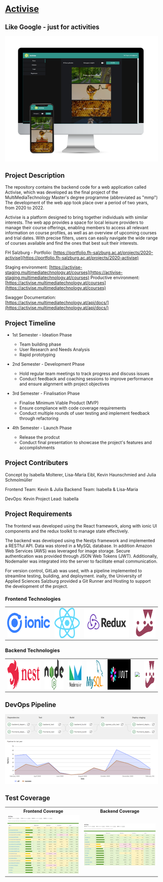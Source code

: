 # [Activise](https://portfolio.fh-salzburg.ac.at/projects/2020-activise/)
## Like Google - just for activities

<img src='docs/activise-app.png'>

## Project Description

The repository contains the backend code for a web application called Activise, which was developed as the final project of the MultiMediaTechnology Master's degree programme (abbreviated as "mmp")
The development of the web app took place over a period of two years, from 2020 to 2022.

Activise is a platform designed to bring together individuals with similar interests. The web app provides a space for local leisure providers to manage their course offerings, enabling members to access all relevant information on course profiles, as well as an overview of upcoming courses and trial dates. With precise filters, users can easily navigate the wide range of courses available and find the ones that best suit their interests.

FH Salzburg - Portfolio: [https://portfolio.fh-salzburg.ac.at/projects/2020-activise](https://portfolio.fh-salzburg.ac.at/projects/2020-activise)

Staging environment: [https://activise-staging.multimediatechnology.at/courses](https://activise-staging.multimediatechnology.at/courses)
Productive environment: [https://activise.multimediatechnology.at/courses](https://activise.multimediatechnology.at/courses)

Swagger Documentation: [https://activise.multimediatechnology.at/api/docs/](https://activise.multimediatechnology.at/api/docs/)



## Project Timeline

* 1st Semester - Ideation Phase
    - Team building phase
    - User Research and Needs Analysis
    - Rapid prototyping

* 2nd Semester - Development Phase
    - Hold regular team meetings to track progress and discuss issues
    - Conduct feedback and coaching sessions to improve performance and ensure alignment with project objectives

* 3rd Semester - Finalisation Phase
    - Finalise Minimum Viable Product (MVP)
    - Ensure compliance with code coverage requirements
    - Conduct multiple rounds of user testing and implement feedback through refactoring

* 4th Semester - Launch Phase
    - Release the prodcut
    - Conduct final presentation to showcase the project's features and accomplishments



## Project Contributers
Concept by Isabella Molterer, Lisa-Maria Eibl, Kevin Haunschmied and Julia Schmolmüller

Frontend Team: Kevin & Julia
Backend Team: Isabella & Lisa-Maria

DevOps: Kevin
Project Lead: Isabella



## Project Requirements

The frontend was developed using the React framework, along with ionic UI components and the redux toolkit to manage state effectively.

The backend was developed using the Nestjs framework and implemented a RESTful API. 
Data was stored in a MySQL database. In addition Amazon Web Services (AWS) was leveraged for image storage.
Secure authentication was provided through JSON Web Tokens (JWT). Additionally, Nodemailer was integrated into the server to facilitate email communication.

For version control, GitLab was used, with a pipeline implemented to streamline testing, building, and deployment. 
inally, the University of Applied Sciences Salzburg provided a Git Runner and Hosting to support the development of the project.

### Frontend Technologies

<table>
  <tr>
    <td style="border:none;"><img src='docs/ionic-logo.png' height='100'></td>
    <td style="border:none;"><img src='docs/react-logo.png' height='100'></td>
    <td style="border:none;"><img src='docs/redux-logo.png' height='100'></td>
    <td style="border:none;"><img src='docs/jest-logo.png' height='100'></td>
  </tr>
 </table>

### Backend Technologies

<table>
  <tr>
    <td style="border:none;"><img src='docs/nestjs-logo.svg' height='100'></td>
    <td style="border:none;"><img src='docs/node-logo.png' height='100'></td>
    <td style="border:none;"><img src='docs/nodemailer-logo.png' height='100'></td>
    <td style="border:none;"><img src='docs/mysql-logo.png' height='100'></td>
    <td style="border:none;"><img src='docs/jwt-logo.svg' height='100'></td>
    <td style="border:none;"><img src='docs/aws-logo.svg' height='100'></td>
    <td style="border:none;"><img src='docs/jest-logo.png' height='100'></td>
  </tr>
 </table>



## DevOps Pipeline

<img src='docs/pipeline.PNG'>



## Test Coverage

<table>
    <tr>
        <th style="border:none;">Frontend Coverage</th>
        <th style="border:none;">Backend Coverage</th>
    </tr>
    <tr>
        <td style="border:none;"><img src='docs/coverage-frontend.png'></td>
        <td style="border:none;"><img src='docs/coverage-backend.png'></td>
    </tr>
 </table>
